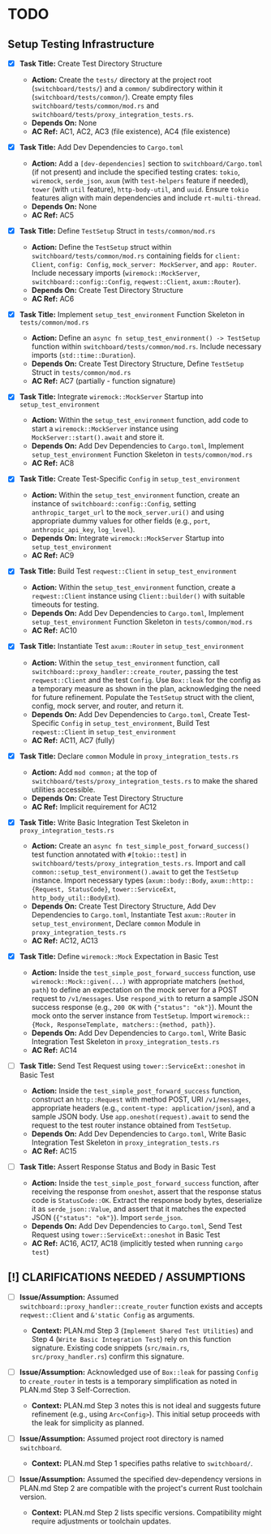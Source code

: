 # TODO

## Setup Testing Infrastructure

- [x] **Task Title:** Create Test Directory Structure
    - **Action:** Create the `tests/` directory at the project root (`switchboard/tests/`) and a `common/` subdirectory within it (`switchboard/tests/common/`). Create empty files `switchboard/tests/common/mod.rs` and `switchboard/tests/proxy_integration_tests.rs`.
    - **Depends On:** None
    - **AC Ref:** AC1, AC2, AC3 (file existence), AC4 (file existence)

- [x] **Task Title:** Add Dev Dependencies to `Cargo.toml`
    - **Action:** Add a `[dev-dependencies]` section to `switchboard/Cargo.toml` (if not present) and include the specified testing crates: `tokio`, `wiremock`, `serde_json`, `axum` (with `test-helpers` feature if needed), `tower` (with `util` feature), `http-body-util`, and `uuid`. Ensure `tokio` features align with main dependencies and include `rt-multi-thread`.
    - **Depends On:** None
    - **AC Ref:** AC5

- [x] **Task Title:** Define `TestSetup` Struct in `tests/common/mod.rs`
    - **Action:** Define the `TestSetup` struct within `switchboard/tests/common/mod.rs` containing fields for `client: Client`, `config: Config`, `mock_server: MockServer`, and `app: Router`. Include necessary imports (`wiremock::MockServer`, `switchboard::config::Config`, `reqwest::Client`, `axum::Router`).
    - **Depends On:** Create Test Directory Structure
    - **AC Ref:** AC6

- [x] **Task Title:** Implement `setup_test_environment` Function Skeleton in `tests/common/mod.rs`
    - **Action:** Define an `async fn setup_test_environment() -> TestSetup` function within `switchboard/tests/common/mod.rs`. Include necessary imports (`std::time::Duration`).
    - **Depends On:** Create Test Directory Structure, Define `TestSetup` Struct in `tests/common/mod.rs`
    - **AC Ref:** AC7 (partially - function signature)

- [x] **Task Title:** Integrate `wiremock::MockServer` Startup into `setup_test_environment`
    - **Action:** Within the `setup_test_environment` function, add code to start a `wiremock::MockServer` instance using `MockServer::start().await` and store it.
    - **Depends On:** Add Dev Dependencies to `Cargo.toml`, Implement `setup_test_environment` Function Skeleton in `tests/common/mod.rs`
    - **AC Ref:** AC8

- [x] **Task Title:** Create Test-Specific `Config` in `setup_test_environment`
    - **Action:** Within the `setup_test_environment` function, create an instance of `switchboard::config::Config`, setting `anthropic_target_url` to the `mock_server.uri()` and using appropriate dummy values for other fields (e.g., `port`, `anthropic_api_key`, `log_level`).
    - **Depends On:** Integrate `wiremock::MockServer` Startup into `setup_test_environment`
    - **AC Ref:** AC9

- [x] **Task Title:** Build Test `reqwest::Client` in `setup_test_environment`
    - **Action:** Within the `setup_test_environment` function, create a `reqwest::Client` instance using `Client::builder()` with suitable timeouts for testing.
    - **Depends On:** Add Dev Dependencies to `Cargo.toml`, Implement `setup_test_environment` Function Skeleton in `tests/common/mod.rs`
    - **AC Ref:** AC10

- [x] **Task Title:** Instantiate Test `axum::Router` in `setup_test_environment`
    - **Action:** Within the `setup_test_environment` function, call `switchboard::proxy_handler::create_router`, passing the test `reqwest::Client` and the test `Config`. Use `Box::leak` for the config as a temporary measure as shown in the plan, acknowledging the need for future refinement. Populate the `TestSetup` struct with the client, config, mock server, and router, and return it.
    - **Depends On:** Add Dev Dependencies to `Cargo.toml`, Create Test-Specific `Config` in `setup_test_environment`, Build Test `reqwest::Client` in `setup_test_environment`
    - **AC Ref:** AC11, AC7 (fully)

- [x] **Task Title:** Declare `common` Module in `proxy_integration_tests.rs`
    - **Action:** Add `mod common;` at the top of `switchboard/tests/proxy_integration_tests.rs` to make the shared utilities accessible.
    - **Depends On:** Create Test Directory Structure
    - **AC Ref:** Implicit requirement for AC12

- [x] **Task Title:** Write Basic Integration Test Skeleton in `proxy_integration_tests.rs`
    - **Action:** Create an `async fn test_simple_post_forward_success()` test function annotated with `#[tokio::test]` in `switchboard/tests/proxy_integration_tests.rs`. Import and call `common::setup_test_environment().await` to get the `TestSetup` instance. Import necessary types (`axum::body::Body`, `axum::http::{Request, StatusCode}`, `tower::ServiceExt`, `http_body_util::BodyExt`).
    - **Depends On:** Create Test Directory Structure, Add Dev Dependencies to `Cargo.toml`, Instantiate Test `axum::Router` in `setup_test_environment`, Declare `common` Module in `proxy_integration_tests.rs`
    - **AC Ref:** AC12, AC13

- [x] **Task Title:** Define `wiremock::Mock` Expectation in Basic Test
    - **Action:** Inside the `test_simple_post_forward_success` function, use `wiremock::Mock::given(...)` with appropriate matchers (`method`, `path`) to define an expectation on the mock server for a POST request to `/v1/messages`. Use `respond_with` to return a sample JSON success response (e.g., `200 OK` with `{"status": "ok"}`). Mount the mock onto the server instance from `TestSetup`. Import `wiremock::{Mock, ResponseTemplate, matchers::{method, path}}`.
    - **Depends On:** Add Dev Dependencies to `Cargo.toml`, Write Basic Integration Test Skeleton in `proxy_integration_tests.rs`
    - **AC Ref:** AC14

- [ ] **Task Title:** Send Test Request using `tower::ServiceExt::oneshot` in Basic Test
    - **Action:** Inside the `test_simple_post_forward_success` function, construct an `http::Request` with method POST, URI `/v1/messages`, appropriate headers (e.g., `content-type: application/json`), and a sample JSON body. Use `app.oneshot(request).await` to send the request to the test router instance obtained from `TestSetup`.
    - **Depends On:** Add Dev Dependencies to `Cargo.toml`, Write Basic Integration Test Skeleton in `proxy_integration_tests.rs`
    - **AC Ref:** AC15

- [ ] **Task Title:** Assert Response Status and Body in Basic Test
    - **Action:** Inside the `test_simple_post_forward_success` function, after receiving the response from `oneshot`, assert that the response status code is `StatusCode::OK`. Extract the response body bytes, deserialize it as `serde_json::Value`, and assert that it matches the expected JSON (`{"status": "ok"}`). Import `serde_json`.
    - **Depends On:** Add Dev Dependencies to `Cargo.toml`, Send Test Request using `tower::ServiceExt::oneshot` in Basic Test
    - **AC Ref:** AC16, AC17, AC18 (implicitly tested when running `cargo test`)

## [!] CLARIFICATIONS NEEDED / ASSUMPTIONS

- [ ] **Issue/Assumption:** Assumed `switchboard::proxy_handler::create_router` function exists and accepts `reqwest::Client` and `&'static Config` as arguments.
    - **Context:** PLAN.md Step 3 (`Implement Shared Test Utilities`) and Step 4 (`Write Basic Integration Test`) rely on this function signature. Existing code snippets (`src/main.rs`, `src/proxy_handler.rs`) confirm this signature.

- [ ] **Issue/Assumption:** Acknowledged use of `Box::leak` for passing `Config` to `create_router` in tests is a temporary simplification as noted in PLAN.md Step 3 Self-Correction.
    - **Context:** PLAN.md Step 3 notes this is not ideal and suggests future refinement (e.g., using `Arc<Config>`). This initial setup proceeds with the leak for simplicity as planned.

- [ ] **Issue/Assumption:** Assumed project root directory is named `switchboard`.
    - **Context:** PLAN.md Step 1 specifies paths relative to `switchboard/`.

- [ ] **Issue/Assumption:** Assumed the specified dev-dependency versions in PLAN.md Step 2 are compatible with the project's current Rust toolchain version.
    - **Context:** PLAN.md Step 2 lists specific versions. Compatibility might require adjustments or toolchain updates.
